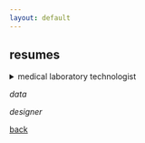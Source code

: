 ```yaml
---
layout: default
---
```


## resumes

<details>
  <summary>medical laboratory technologist</summary>
  ##skills
  *background in science
  *
  ## experience
  1. A numbered
  2. list
     * With some
     * Sub bullets

  ##education

</details>

_data_

_designer_

[back](./)
